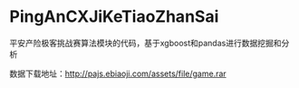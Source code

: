 # PingAnCXJiKeTiaoZhanSai
平安产险极客挑战赛算法模块的代码，基于xgboost和pandas进行数据挖掘和分析

数据下载地址：http://pajs.ebiaoji.com/assets/file/game.rar
